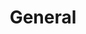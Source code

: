 ---
title: General
description: A description of this category
image:

# Badge style
style:
    background: "#2a9d8f"
    color: "#fff"
---